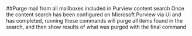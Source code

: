 ##Purge mail from all mailboxes included in Purview content search
Once the content search has been configured on Microsoft Purview via UI and has completed, running these commands will purge all items found in the search, and then show results of what was purged with the final command
